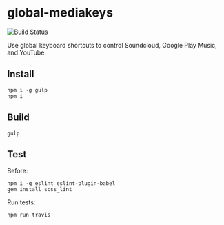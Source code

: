 # global-mediakeys

[![Build Status](https://travis-ci.org/erikdesjardins/global-mediakeys.svg)](https://travis-ci.org/erikdesjardins/global-mediakeys)

Use global keyboard shortcuts to control Soundcloud, Google Play Music, and YouTube.

## Install

	npm i -g gulp
	npm i

## Build

	gulp

## Test

Before:

	npm i -g eslint eslint-plugin-babel
	gem install scss_lint

Run tests:

	npm run travis
